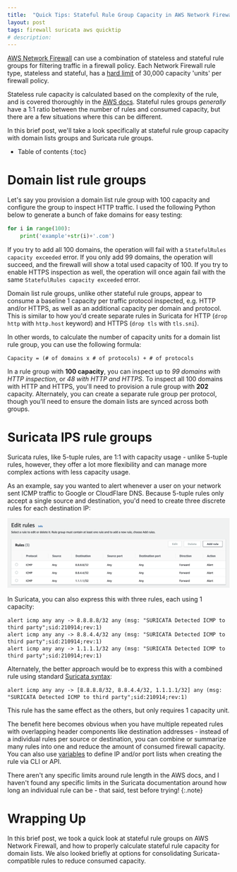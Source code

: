 ```yaml
---
title:  "Quick Tips: Stateful Rule Group Capacity in AWS Network Firewall"
layout: post
tags: firewall suricata aws quicktip
# description:
---
```


[AWS Network Firewall][5] can use a combination of stateless and stateful rule groups for filtering traffic in a firewall policy. Each Network Firewall rule type, stateless and stateful, has a [hard limit][2] of 30,000 capacity 'units' per firewall policy.

Stateless rule capacity is calculated based on the complexity of the rule, and is covered thoroughly in the [AWS docs][1]. Stateful rules groups *generally* have a 1:1 ratio between the number of rules and consumed capacity, but there are a few situations where this can be different.

In this brief post, we'll take a look specifically at stateful rule group capacity with domain lists groups and Suricata rule groups.

* Table of contents
{:toc}

# Domain list rule groups
Let's say you provision a domain list rule group with 100 capacity and configure the group to inspect HTTP traffic. I used the following Python below to generate a bunch of fake domains for easy testing:

~~~ python
for i in range(100):
    print('example'+str(i)+'.com')
~~~

If you try to add all 100 domains, the operation will fail with a `StatefulRules capacity exceeded` error. If you only add 99 domains, the operation will succeed, and the firewall will show a total used capacity of 100. If you try to enable HTTPS inspection as well, the operation will once again fail with the same `StatefulRules capacity exceeded` error.

Domain list rule groups, unlike other stateful rule groups, appear to consume a baseline 1 capacity per traffic protocol inspected, e.g. HTTP and/or HTTPS, as well as an additional capacity per domain and protocol. This is similar to how you'd create separate rules in Suricata for HTTP (`drop http` with `http.host` keyword) and HTTPS (`drop tls` with `tls.sni`).

In other words, to calculate the number of capacity units for a domain list rule group, you can use the following formula:

```
Capacity = (# of domains x # of protocols) + # of protocols
```

In a rule group with **100 capacity**, you can inspect up to *99 domains with HTTP inspection*, or *48 with HTTP and HTTPS*. To inspect all 100 domains with HTTP and HTTPS, you'll need to provision a rule group with **202** capacity. Alternately, you can create a separate rule group per protocol, though you'll need to ensure the domain lists are synced across both groups.

# Suricata IPS rule groups
Suricata rules, like 5-tuple rules, are 1:1 with capacity usage - unlike 5-tuple rules, however, they offer a lot more flexibility and can manage more complex actions with less capacity usage.

As an example, say you wanted to alert whenever a user on your network sent ICMP traffic to Google or CloudFlare DNS. Because 5-tuple rules only accept a single source and destination, you'd need to create three discrete rules for each destination IP:

![5-Tuple Rules in the Console](/assets/img/blog/2021-09-22-5tuple-example.png)

In Suricata, you can also express this with three rules, each using 1 capacity:

~~~
alert icmp any any -> 8.8.8.8/32 any (msg: "SURICATA Detected ICMP to third party";sid:210914;rev:1)
alert icmp any any -> 8.8.4.4/32 any (msg: "SURICATA Detected ICMP to third party";sid:210914;rev:1)
alert icmp any any -> 1.1.1.1/32 any (msg: "SURICATA Detected ICMP to third party";sid:210914;rev:1)
~~~

Alternately, the better approach would be to express this with a combined rule using standard [Suricata syntax][3]:

~~~
alert icmp any any -> [8.8.8.8/32, 8.8.4.4/32, 1.1.1.1/32] any (msg: "SURICATA Detected ICMP to third party";sid:210914;rev:1)
~~~

This rule has the same effect as the others, but only requires 1 capacity unit.

The benefit here becomes obvious when you have multiple repeated rules with overlapping header components like destination addresses - instead of a individual rules per source or destination, you can combine or summarize many rules into one and reduce the amount of consumed firewall capacity. You can also use [variables][4] to define IP and/or port lists when creating the rule via CLI or API.

There aren't any specific limits around rule length in the AWS docs, and I haven't found any specific limits in the Suricata documentation around how long an individual rule can be - that said, test before trying!
{:.note}

# Wrapping Up
In this brief post, we took a quick look at stateful rule groups on AWS Network Firewall, and how to properly calculate stateful rule capacity for domain lists. We also looked briefly at options for consolidating Suricata-compatible rules to reduce consumed capacity.

[1]: https://docs.aws.amazon.com/network-firewall/latest/developerguide/rule-group-capacity.html
[2]: https://docs.aws.amazon.com/network-firewall/latest/developerguide/quotas.html
[3]: https://suricata.readthedocs.io/en/suricata-6.0.0/rules/intro.html#source-and-destination
[4]: https://docs.aws.amazon.com/network-firewall/latest/developerguide/suricata-examples.html#suricata-example-rule-with-variables
[5]: https://aws.amazon.com/network-firewall/
